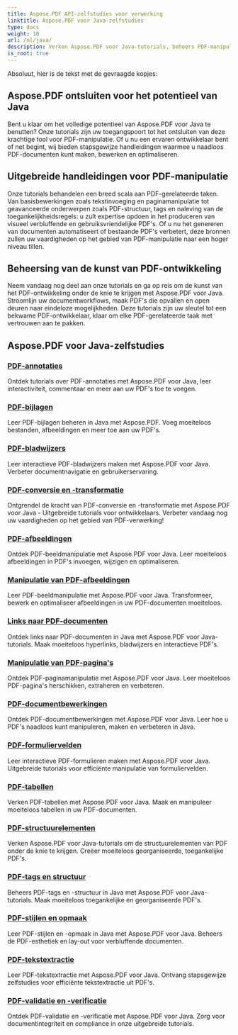```yaml
---
title: Aspose.PDF API-zelfstudies voor verwerking
linktitle: Aspose.PDF voor Java-zelfstudies
type: docs
weight: 10
url: /nl/java/
description: Verken Aspose.PDF voor Java-tutorials, beheers PDF-manipulatie en benut de kracht ervan om naadloos PDF's te maken, bewerken en optimaliseren.
is_root: true
---
```

Absoluut, hier is de tekst met de gevraagde kopjes:

## Aspose.PDF ontsluiten voor het potentieel van Java

Bent u klaar om het volledige potentieel van Aspose.PDF voor Java te benutten? Onze tutorials zijn uw toegangspoort tot het ontsluiten van deze krachtige tool voor PDF-manipulatie. Of u nu een ervaren ontwikkelaar bent of net begint, wij bieden stapsgewijze handleidingen waarmee u naadloos PDF-documenten kunt maken, bewerken en optimaliseren.

## Uitgebreide handleidingen voor PDF-manipulatie

Onze tutorials behandelen een breed scala aan PDF-gerelateerde taken. Van basisbewerkingen zoals tekstinvoeging en paginamanipulatie tot geavanceerde onderwerpen zoals PDF-structuur, tags en naleving van de toegankelijkheidsregels: u zult expertise opdoen in het produceren van visueel verbluffende en gebruiksvriendelijke PDF's. Of u nu het genereren van documenten automatiseert of bestaande PDF's verbetert, deze bronnen zullen uw vaardigheden op het gebied van PDF-manipulatie naar een hoger niveau tillen.

## Beheersing van de kunst van PDF-ontwikkeling

Neem vandaag nog deel aan onze tutorials en ga op reis om de kunst van het PDF-ontwikkeling onder de knie te krijgen met Aspose.PDF voor Java. Stroomlijn uw documentworkflows, maak PDF's die opvallen en open deuren naar eindeloze mogelijkheden. Deze tutorials zijn uw sleutel tot een bekwame PDF-ontwikkelaar, klaar om elke PDF-gerelateerde taak met vertrouwen aan te pakken.

## Aspose.PDF voor Java-zelfstudies

### [PDF-annotaties](./pdf-annotations/)
Ontdek tutorials over PDF-annotaties met Aspose.PDF voor Java, leer interactiviteit, commentaar en meer aan uw PDF's toe te voegen.
### [PDF-bijlagen](./pdf-attachments/)
Leer PDF-bijlagen beheren in Java met Aspose.PDF. Voeg moeiteloos bestanden, afbeeldingen en meer toe aan uw PDF's.
### [PDF-bladwijzers](./pdf-bookmarks/)
Leer interactieve PDF-bladwijzers maken met Aspose.PDF voor Java. Verbeter documentnavigatie en gebruikerservaring.
### [PDF-conversie en -transformatie](./pdf-conversion-transformation/)
Ontgrendel de kracht van PDF-conversie en -transformatie met Aspose.PDF voor Java - Uitgebreide tutorials voor ontwikkelaars. Verbeter vandaag nog uw vaardigheden op het gebied van PDF-verwerking!
### [PDF-afbeeldingen](./pdf-images/)
Ontdek PDF-beeldmanipulatie met Aspose.PDF voor Java. Leer moeiteloos afbeeldingen in PDF's invoegen, wijzigen en optimaliseren.
### [Manipulatie van PDF-afbeeldingen](./pdf-image-manipulation/)
Leer PDF-beeldmanipulatie met Aspose.PDF voor Java. Transformeer, bewerk en optimaliseer afbeeldingen in uw PDF-documenten moeiteloos.
### [Links naar PDF-documenten](./pdf-document-links/)
Ontdek links naar PDF-documenten in Java met Aspose.PDF voor Java-tutorials. Maak moeiteloos hyperlinks, bladwijzers en interactieve PDF's.
### [Manipulatie van PDF-pagina's](./pdf-page-manipulation/)
Ontdek PDF-paginamanipulatie met Aspose.PDF voor Java. Leer moeiteloos PDF-pagina's herschikken, extraheren en verbeteren.
### [PDF-documentbewerkingen](./pdf-document-operations/)
Ontdek PDF-documentbewerkingen met Aspose.PDF voor Java. Leer hoe u PDF's naadloos kunt manipuleren, maken en verbeteren in Java.
### [PDF-formuliervelden](./pdf-form-fields/)
Leer interactieve PDF-formulieren maken met Aspose.PDF voor Java. Uitgebreide tutorials voor efficiënte manipulatie van formuliervelden.
### [PDF-tabellen](./pdf-tables/)
Verken PDF-tabellen met Aspose.PDF voor Java. Maak en manipuleer moeiteloos tabellen in uw PDF-documenten. 
### [PDF-structuurelementen](./pdf-structure-elements/)
Verken Aspose.PDF voor Java-tutorials om de structuurelementen van PDF onder de knie te krijgen. Creëer moeiteloos georganiseerde, toegankelijke PDF's.
### [PDF-tags en structuur](./pdf-tags-and-structure/)
Beheers PDF-tags en -structuur in Java met Aspose.PDF voor Java-tutorials. Maak moeiteloos toegankelijke en georganiseerde PDF's.
### [PDF-stijlen en opmaak](./pdf-styles-and-formatting/)
Leer PDF-stijlen en -opmaak in Java met Aspose.PDF voor Java. Beheers de PDF-esthetiek en lay-out voor verbluffende documenten.
### [PDF-tekstextractie](./pdf-text-extraction/)
Leer PDF-tekstextractie met Aspose.PDF voor Java. Ontvang stapsgewijze zelfstudies voor efficiënte tekstextractie uit PDF's.
### [PDF-validatie en -verificatie](./pdf-validation-and-verification/)
Ontdek PDF-validatie en -verificatie met Aspose.PDF voor Java. Zorg voor documentintegriteit en compliance in onze uitgebreide tutorials.